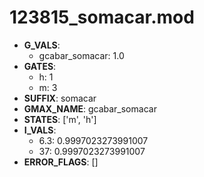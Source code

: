 # 123815_somacar.mod

- **G_VALS**:
  - gcabar_somacar: 1.0
- **GATES**:
  - h: 1
  - m: 3
- **SUFFIX**: somacar
- **GMAX_NAME**: gcabar_somacar
- **STATES**: ['m', 'h']
- **I_VALS**:
  - 6.3: 0.9997023273991007
  - 37: 0.9997023273991007
- **ERROR_FLAGS**: []
